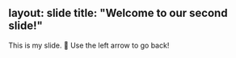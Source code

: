 layout: slide
title: "Welcome to our second slide!"
---
This is my slide. :tada:
Use the left arrow to go back!
